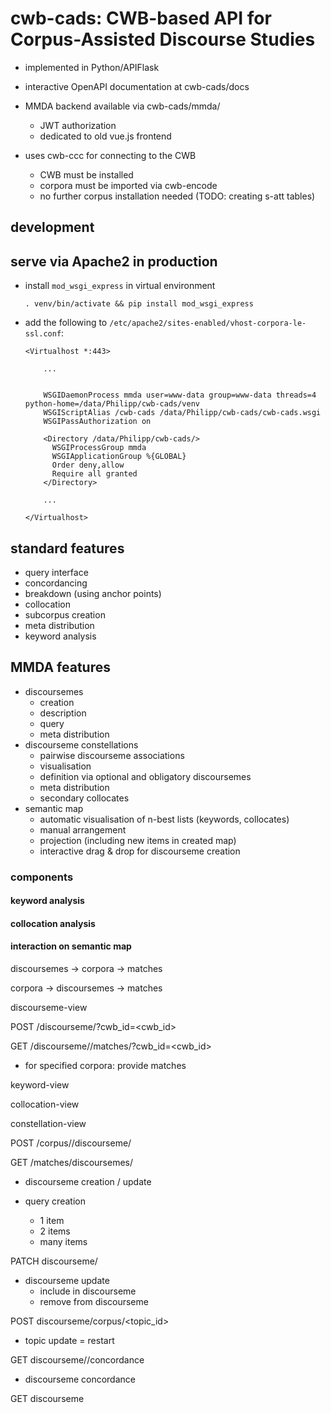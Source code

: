 # cwb-cads: CWB-based API for Corpus-Assisted Discourse Studies 

- implemented in Python/APIFlask

- interactive OpenAPI documentation at cwb-cads/docs

- MMDA backend available via cwb-cads/mmda/
  + JWT authorization
  + dedicated to old vue.js frontend

- uses cwb-ccc for connecting to the CWB
  + CWB must be installed
  + corpora must be imported via cwb-encode
  + no further corpus installation needed (TODO: creating s-att tables)


## development

## serve via Apache2 in production
- install `mod_wsgi_express` in virtual environment
  ```
  . venv/bin/activate && pip install mod_wsgi_express
  ```
- add the following to `/etc/apache2/sites-enabled/vhost-corpora-le-ssl.conf`:
  ```
  <Virtualhost *:443>
  
	  ...
	  

	  WSGIDaemonProcess mmda user=www-data group=www-data threads=4 python-home=/data/Philipp/cwb-cads/venv
	  WSGIScriptAlias /cwb-cads /data/Philipp/cwb-cads/cwb-cads.wsgi
	  WSGIPassAuthorization on
	  
	  <Directory /data/Philipp/cwb-cads/>
		WSGIProcessGroup mmda
		WSGIApplicationGroup %{GLOBAL}
		Order deny,allow
		Require all granted
	  </Directory>
	
	  ...
	  
  </Virtualhost>
  ```

## standard features
- query interface
- concordancing
- breakdown (using anchor points)
- collocation
- subcorpus creation
- meta distribution
- keyword analysis

## MMDA features
- discoursemes
  + creation 
  + description
  + query
  + meta distribution
- discourseme constellations
  + pairwise discourseme associations
  + visualisation
  + definition via optional and obligatory discoursemes
  + meta distribution
  + secondary collocates
- semantic map
  + automatic visualisation of n-best lists (keywords, collocates)
  + manual arrangement
  + projection (including new items in created map)
  + interactive drag & drop for discourseme creation


### components

#### keyword analysis

#### collocation analysis

#### interaction on semantic map

discoursemes → corpora → matches

corpora → discoursemes → matches


discourseme-view

POST /discourseme/?cwb_id=<cwb_id>

GET /discourseme/<id>/matches/?cwb_id=<cwb_id>
- for specified corpora: provide matches

keyword-view

collocation-view

constellation-view


POST /corpus/<id>/discourseme/

GET /matches/discoursemes/




+ discourseme creation / update

+ query creation
  + 1 item
  + 2 items
  + many items
    
PATCH discourseme/<id> 
+ discourseme update
  + include in discourseme
  + remove from discourseme



POST discourseme/corpus/<topic_id>
+ topic update = restart

GET discourseme/<id>/concordance
+ discourseme concordance

GET discourseme
